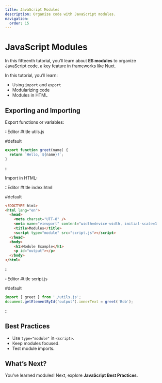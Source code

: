 ```yaml
---
title: JavaScript Modules
description: Organize code with JavaScript modules.
navigation:
  order: 15
---
```


# JavaScript Modules

In this fifteenth tutorial, you’ll learn about **ES modules** to organize JavaScript code, a key feature in frameworks like Nuxt.

In this tutorial, you’ll learn:
- Using `import` and `export`
- Modularizing code
- Modules in HTML

## Exporting and Importing

Export functions or variables:

::Editor
#title
utils.js

#default
```javascript
export function greet(name) {
  return `Hello, ${name}!`;
}
```
::

Import in HTML:

::Editor
#title
index.html

#default
```html
<!DOCTYPE html>
<html lang="en">
  <head>
    <meta charset="UTF-8" />
    <meta name="viewport" content="width=device-width, initial-scale=1.0" />
    <title>Modules</title>
    <script type="module" src="script.js"></script>
  </head>
  <body>
    <h1>Module Example</h1>
    <p id="output"></p>
  </body>
</html>
```
::

::Editor
#title
script.js

#default
```javascript
import { greet } from './utils.js';
document.getElementById('output').innerText = greet('Bob');
```
::

## Best Practices
- Use `type="module"` in `<script>`.
- Keep modules focused.
- Test module imports.

## What’s Next?

You’ve learned modules! Next, explore **JavaScript Best Practices**.